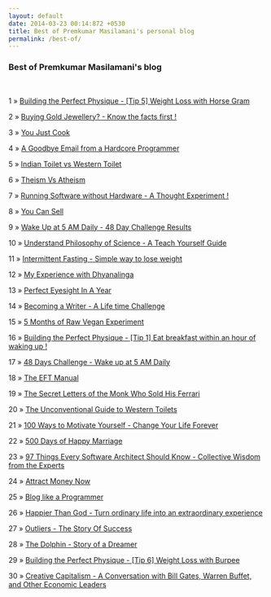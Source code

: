 ```yaml
---
layout: default
date: 2014-03-23 00:14:872 +0530
title: Best of Premkumar Masilamani's personal blog
permalink: /best-of/
---
```


<div class="post">
<h3>Best of Premkumar Masilamani's blog</h3>
<br/>
<p><span>1</span> &raquo; <a href="/building-the-perfect-physique-tip-5-weight-loss-with-horse-gram/">Building the Perfect Physique - [Tip 5] Weight Loss with Horse Gram</a><p>
<p><span>2</span> &raquo; <a href="/buying-gold-jewellery-know-the-facts-first/">Buying Gold Jewellery? - Know the facts first !</a><p>
<p><span>3</span> &raquo; <a href="/you-just-cook-dot-com-review/">You Just Cook</a><p>
<p><span>4</span> &raquo; <a href="/a-goodbye-email-from-a-hardcore-programmer/">A Goodbye Email from a Hardcore Programmer</a><p>
<p><span>5</span> &raquo; <a href="/indian-toilet-vs-western-toilet/">Indian Toilet vs Western Toilet</a><p>
<p><span>6</span> &raquo; <a href="/theism-vs-atheism/">Theism Vs Atheism</a><p>
<p><span>7</span> &raquo; <a href="/running-software-without-hardware-a-thought-experiment/">Running Software without Hardware - A Thought Experiment !</a><p>
<p><span>8</span> &raquo; <a href="/you-can-sell-shiv-khera-book-review/">You Can Sell</a><p>
<p><span>9</span> &raquo; <a href="/wake-up-at-5-AM-daily-48-day-challenge-results/">Wake Up at 5 AM Daily - 48 Day Challenge Results</a><p>
<p><span>10</span> &raquo; <a href="/understand-philosophy-of-science-mel-thompson-book-review/">Understand Philosophy of Science - A Teach Yourself Guide</a><p>
<p><span>11</span> &raquo; <a href="/intermittent-fasting-simple-way-to-lose-weight/">Intermittent Fasting - Simple way to lose weight</a><p>
<p><span>12</span> &raquo; <a href="/my-experience-with-dhyanalinga/">My Experience with Dhyanalinga</a><p>
<p><span>13</span> &raquo; <a href="/perfect-eyesight-in-a-year-2014/">Perfect Eyesight In A Year</a><p>
<p><span>14</span> &raquo; <a href="/becoming-a-writer-challenge-premkumar-masilamani/">Becoming a Writer - A Life time Challenge</a><p>
<p><span>15</span> &raquo; <a href="/5-months-of-raw-vegan-experiment/">5 Months of Raw Vegan Experiment</a><p>
<p><span>16</span> &raquo; <a href="/building-the-perfect-physique-tip-1-eat-breakfast-within-an-hour-of-waking-up/">Building the Perfect Physique - [Tip 1] Eat breakfast within an hour of waking up !</a><p>
<p><span>17</span> &raquo; <a href="/48-days-challenge-wake-up-at-5-am-daily/">48 Days Challenge - Wake up at 5 AM Daily</a><p>
<p><span>18</span> &raquo; <a href="/the-eft-manual-cary-craig-book-review/">The EFT Manual</a><p>
<p><span>19</span> &raquo; <a href="/the-secret-letters-of-the-monk-who-sold-his-ferrari-robin-sharma-book-review/">The Secret Letters of the Monk Who Sold His Ferrari</a><p>
<p><span>20</span> &raquo; <a href="/the-unconventional-guide-to-western-toilets/">The Unconventional Guide to Western Toilets</a><p>
<p><span>21</span> &raquo; <a href="/100-ways-to-motivate-yourself-change-your-life-forever-steve-chandler-audiobook-review/">100 Ways to Motivate Yourself - Change Your Life Forever</a><p>
<p><span>22</span> &raquo; <a href="/500-days-of-happy-marriage/">500 Days of Happy Marriage</a><p>
<p><span>23</span> &raquo; <a href="/97-things-every-software-architect-should-know-collective-wisdom-from-the-experts-richard-monson-haefel-book-review/">97 Things Every Software Architect Should Know - Collective Wisdom from the Experts</a><p>
<p><span>24</span> &raquo; <a href="/attract-money-now-audio-joe-vitale-book-review/">Attract Money Now</a><p>
<p><span>25</span> &raquo; <a href="/blog-like-a-programmer/">Blog like a Programmer</a><p>
<p><span>26</span> &raquo; <a href="/happier-than-god-turn-ordinary-life-into-an-extraordinary-experience-neale-donald-walsch-book-review/">Happier Than God - Turn ordinary life into an extraordinary experience</a><p>
<p><span>27</span> &raquo; <a href="/outliers-the-story-of-success-malcom-gladwell-book-review/">Outliers - The Story Of Success</a><p>
<p><span>28</span> &raquo; <a href="/the-dolphin-story-of-a-dreamer-sergio-bambaren-michele-book-review/">The Dolphin - Story of a Dreamer</a><p>
<p><span>29</span> &raquo; <a href="/building-the-perfect-physique-tip-6-weight-loss-with-burpee/">Building the Perfect Physique - [Tip 6] Weight Loss with Burpee</a><p>
<p><span>30</span> &raquo; <a href="/creative-capitalism-a-conversation-with-bill-gates-warren-buffett-and-other-economic-leaders-michael-kinsley-book-review/">Creative Capitalism - A Conversation with Bill Gates, Warren Buffet, and Other Economic Leaders</a><p>

</div>
<br/>


